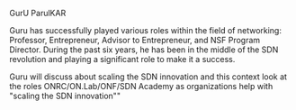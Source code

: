 GurU ParulKAR

Guru has successfully played various roles within the field of networking: Professor, Entrepreneur, Advisor to Entrepreneur, and NSF Program Director. During the past six years, he has been in the middle of the SDN revolution and playing a significant role to make it a success.

Guru will discuss about scaling the SDN innovation and this context look at the roles ONRC/ON.Lab/ONF/SDN Academy as organizations help with "scaling the SDN innovation""


